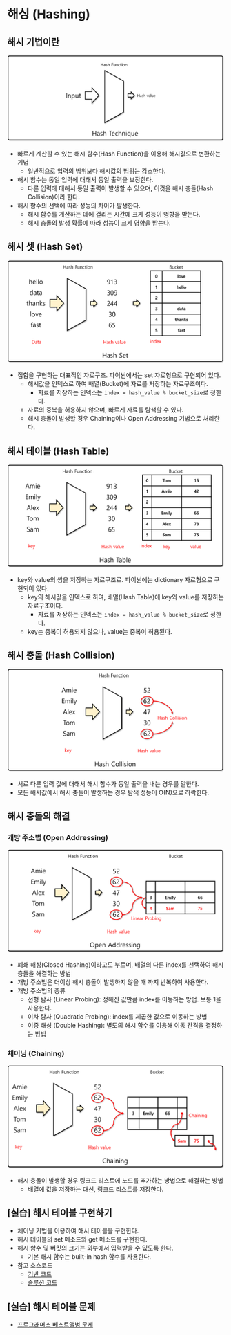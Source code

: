 # 해싱 (Hashing)

## 해시 기법이란

![해시 기법](img/1.png)

- 빠르게 계산할 수 있는 해시 함수(Hash Function)을 이용해 해시값으로 변환하는 기법
  - 일반적으로 입력의 범위보다 해시값의 범위는 감소한다.
- 해시 함수는 동일 입력에 대해서 동일 출력을 보장한다.
  - 다른 입력에 대해서 동일 출력이 발생할 수 있으며, 이것을 해시 충돌(Hash Collision)이라 한다.
- 해시 함수의 선택에 따라 성능의 차이가 발생한다.
  - 해시 함수를 계산하는 데에 걸리는 시간에 크게 성능이 영향을 받는다.
  - 해시 충돌의 발생 확률에 따라 성능이 크게 영향을 받는다.

## 해시 셋 (Hash Set)

![해시 셋](img/2.png)

- 집합을 구현하는 대표적인 자료구조. 파이썬에서는 set 자료형으로 구현되어 있다.
  - 해시값을 인덱스로 하여 배열(Bucket)에 자료를 저장하는 자료구조이다.
    - 자료를 저장하는 인덱스는 `index = hash_value % bucket_size`로 정한다.
  - 자료의 중복을 허용하지 않으며, 빠르게 자료를 탐색할 수 있다.
  - 해시 충돌이 발생할 경우 Chaining이나 Open Addressing 기법으로 처리한다.

## 해시 테이블 (Hash Table)

![해시 테이블](img/3.png)

- key와 value의 쌍을 저장하는 자료구조로. 파이썬에는 dictionary 자료형으로 구현되어 있다.
  - key의 해시값을 인덱스로 하여, 배열(Hash Table)에 key와 value를 저장하는 자료구조이다.
    - 자료를 저장하는 인덱스는 `index = hash_value % bucket_size`로 정한다.
  - key는 중복이 허용되지 않으나, value는 중복이 허용된다.

## 해시 충돌 (Hash Collision)

![해시 충돌](img/4.png)

- 서로 다른 입력 값에 대해서 해시 함수가 동일 출력을 내는 경우를 말한다.
- 모든 해시값에서 해시 충돌이 발생하는 경우 탐색 성능이 O(N)으로 하락한다.

## 해시 충돌의 해결

### 개방 주소법 (Open Addressing)

![개방 주소법](img/5.png)

- 폐쇄 해싱(Closed Hashing)이라고도 부르며, 배열의 다른 index를 선택하여 해시 충돌을 해결하는 방법
- 개방 주소법은 더이상 해시 충돌이 발생하지 않을 때 까지 반복하여 사용한다.
- 개방 주소법의 종류
  - 선형 탐사 (Linear Probing): 정해진 값만큼 index를 이동하는 방법. 보통 1을 사용한다.
  - 이차 탐사 (Quadratic Probing): index를 제곱한 값으로 이동하는 방법
  - 이중 해싱 (Double Hashing): 별도의 해시 함수를 이용해 이동 간격을 결정하는 방법

### 체이닝 (Chaining)

![체이닝](img/6.png)

- 해시 충돌이 발생할 경우 링크드 리스트에 노드를 추가하는 방법으로 해결하는 방법
  - 배열에 값을 저장하는 대신, 링크드 리스트를 저장한다.

## [실습] 해시 테이블 구현하기

- 체이닝 기법을 이용하여 해시 테이블을 구현한다.
- 해시 테이블의 set 메소드와 get 메소드를 구현한다.
- 해시 함수 및 버킷의 크기는 외부에서 입력받을 수 있도록 한다.
  - 기본 해시 함수는 built-in hash 함수를 사용한다.
- 참고 소스코드
  - [기반 코드](src/before.py)
  - [솔루션 코드](src/after.py)

## [실습] 해시 테이블 문제

- [프로그래머스 베스트앨범 문제](https://programmers.co.kr/learn/courses/30/lessons/42579)
